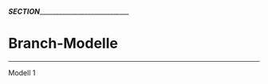 ___SECTION_______________________________

Branch-Modelle
==============

_________________________________________

Modell 1
